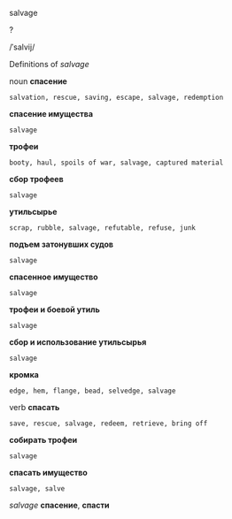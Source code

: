 salvage

?

/ˈsalvij/

Definitions of _salvage_

noun
**спасение**

    salvation, rescue, saving, escape, salvage, redemption
**спасение имущества**

    salvage
**трофеи**

    booty, haul, spoils of war, salvage, captured material
**сбор трофеев**

    salvage
**утильсырье**

    scrap, rubble, salvage, refutable, refuse, junk
**подъем затонувших судов**

    salvage
**спасенное имущество**

    salvage
**трофеи и боевой утиль**

    salvage
**сбор и использование утильсырья**

    salvage
**кромка**

    edge, hem, flange, bead, selvedge, salvage

verb
**спасать**

    save, rescue, salvage, redeem, retrieve, bring off
**собирать трофеи**

    salvage
**спасать имущество**

    salvage, salve

_salvage_
**спасение**, **спасти**